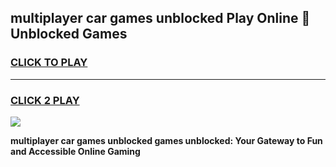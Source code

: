 
## multiplayer car games unblocked Play Online 👋 Unblocked Games
<h3>
<a href="https://premium.freeplayer.one?title=multiplayer_car_games_unblocked&ref=19F">CLICK TO PLAY</a></h3>
<hr>

<h3>
<a href="https://premium.freeplayer.one?title=multiplayer_car_games_unblocked&ref=19F">CLICK 2 PLAY</a>
  
</h3>

<a href="https://premium.freeplayer.one?title=multiplayer_car_games_unblocked&ref=19F"><img src="https://clearcache.store/games.png"></a>


**multiplayer car games unblocked games unblocked: Your Gateway to Fun and Accessible Online Gaming**
